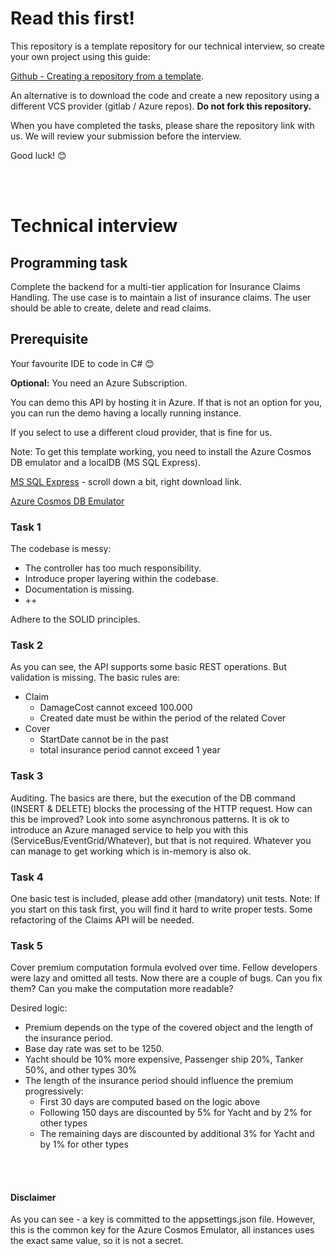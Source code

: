 # Read this first!
This repository is a template repository for our technical interview, so create your own project using this guide:

[Github - Creating a repository from a template](https://docs.github.com/en/repositories/creating-and-managing-repositories/creating-a-repository-from-a-template).

An alternative is to download the code and create a new repository using a different VCS provider (gitlab / Azure repos). **Do not fork this repository.**

When you have completed the tasks, please share the repository link with us. We will review your submission before the interview.

Good luck! 😊

<br />
<br />

# Technical interview

## Programming task
Complete the backend for a multi-tier application for Insurance Claims Handling.
The use case is to maintain a list of insurance claims. The user should be able to create, delete and read claims.

## Prerequisite
Your favourite IDE to code in C# 😊

**Optional:** You need an Azure Subscription. 

You can demo this API by hosting it in Azure. If that is not an option for you, you can run the demo having a locally running instance.

If you select to use a different cloud provider, that is fine for us. 

Note: To get this template working, you need to install the Azure Cosmos DB emulator and a localDB (MS SQL Express).

[MS SQL Express](https://www.microsoft.com/en-us/sql-server/sql-server-downloads) - scroll down a bit, right download link.

[Azure Cosmos DB Emulator](https://docs.microsoft.com/en-us/azure/cosmos-db/local-emulator?tabs=ssl-netstd21)

### Task 1
The codebase is messy:
* The controller has too much responsibility. 
* Introduce proper layering within the codebase. 
* Documentation is missing.
* ++

Adhere to the SOLID principles.

### Task 2
As you can see, the API supports some basic REST operations. But validation is missing. The basic rules are:

* Claim
  * DamageCost cannot exceed 100.000
  * Created date must be within the period of the related Cover
* Cover
  * StartDate cannot be in the past
  * total insurance period cannot exceed 1 year

### Task 3
Auditing. The basics are there, but the execution of the DB command (INSERT & DELETE) blocks the processing of the HTTP request. How can this be improved? Look into some asynchronous patterns. It is ok to introduce an Azure managed service to help you with this (ServiceBus/EventGrid/Whatever), but that is not required. Whatever you can manage to get working which is in-memory is also ok.

### Task 4
One basic test is included, please add other (mandatory) unit tests. Note: If you start on this task first, you will find it hard to write proper tests. Some refactoring of the Claims API will be needed. 

### Task 5
Cover premium computation formula evolved over time. Fellow developers were lazy and omitted all tests. Now there are a couple of bugs. Can you fix them? Can you make the computation more readable?

Desired logic: 
* Premium depends on the type of the covered object and the length of the insurance period. 
* Base day rate was set to be 1250.
* Yacht should be 10% more expensive, Passenger ship 20%, Tanker 50%, and other types 30%
* The length of the insurance period should influence the premium progressively:
  * First 30 days are computed based on the logic above
  * Following 150 days are discounted by 5% for Yacht and by 2% for other types
  * The remaining days are discounted by additional 3% for Yacht and by 1% for other types

<br><br>

#### **Disclaimer**
As you can see - a key is committed to the appsettings.json file. However, this is the common key for the Azure Cosmos Emulator, all instances uses the exact same value, so it is not a secret.




